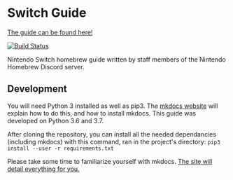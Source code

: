 # Switch Guide

[The guide can be found here!](https://switch.hacks.guide)

[![Build Status](https://travis-ci.com/nh-server/switch-guide.svg?branch=master)](https://travis-ci.com/nh-server/switch-guide)

Nintendo Switch homebrew guide written by staff members of the Nintendo Homebrew Discord server.

## Development
You will need Python 3 installed as well as pip3. The [mkdocs website](https://www.mkdocs.org) will explain how to do this, and how to install mkdocs. This guide was developed on Python 3.6 and 3.7.

After cloning the repository, you can install all the needed dependancies (including mkdocs) with this command, ran in the project's directory: `pip3 install --user -r requirements.txt`

Please take some time to familiarize yourself with mkdocs. [The site will detail everything for you.](https://www.mkdocs.org/#getting-started)
